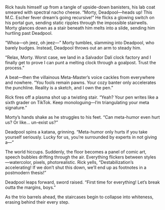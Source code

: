 Rick hauls himself up from a tangle of upside-down banisters, his lab coat smeared with spectral nacho cheese. “Morty, Deadpool—heads up! This M.C. Escher fever dream’s going recursive!” He flicks a glowing switch on his portal gun, sending static ripples through the impossible stairwells. Morty glances down as a stair beneath him melts into a slide, sending him hurtling past Deadpool.

“Whoa—oh jeez, oh jeez—” Morty tumbles, slamming into Deadpool, who barely budges. Instead, Deadpool throws out an arm to steady him.

“Relax, Morty. Worst case, we land in a Salvador Dalí clock factory and I finally get to prove I can punt a melting clock through a goalpost. Trust the process.”

A beat—then the villainous Meta-Master’s voice cackles from everywhere and nowhere. “You fools remain pawns. Your cozy banter only accelerates the punchline. Reality is a sketch, and I own the pen.”

Rick fires off a plasma shot up a twisting stair. “Yeah? Your pen writes like a sixth grader on TikTok. Keep monologuing—I’m triangulating your meta signature.”

Morty’s hands shake as he struggles to his feet. “Can meta-humor even hurt us? Or like… un-exist us?”

Deadpool spins a katana, grinning. “Meta-humor only hurts if you take yourself seriously. Lucky for us, you’re surrounded by experts in not giving a—”

The world hiccups. Suddenly, the floor becomes a panel of comic art, speech bubbles drifting through the air. Everything flickers between styles—watercolor, pixels, photorealistic. Rick yells, “Destabilization’s accelerating! If we don’t shut this down, we’ll end up as footnotes in a postmodern thesis!”

Deadpool leaps forward, sword raised. “First time for everything! Let’s break outta the margins, boys.”

As the trio barrels ahead, the staircases begin to collapse into whiteness, erasing behind their every step.